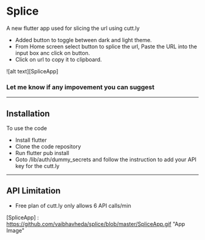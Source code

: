 # Splice

A new flutter app used for slicing the url using cutt.ly 
- Added button to toggle between dark and light theme.
- From Home screen select button to splice the url, Paste the URL into the input box anc click on button.
- Click on url to copy it to clipboard.

![alt text][SpliceApp]

### Let me know if any impovement you can suggest

---
## Installation

To use the code 
- Install flutter
- Clone the code repository
- Run flutter pub install
- Goto /lib/auth/dummy_secrets and follow the instruction to add your API key for the cutt.ly
    
---
## API Limitation
- Free plan of cutt.ly only allows 6 API calls/min


[SpliceApp] : https://github.com/vaibhavheda/splice/blob/master/SpliceApp.gif "App Image"
